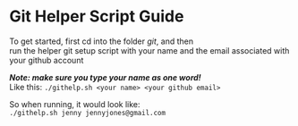 # Git Helper Script Guide

To get started, first cd into the folder *git*, and then \
run the helper git setup script with your name and the email associated with your github account

***Note: make sure you type your name as one word!*** \
Like this:
```./githelp.sh <your name> <your github email>```

So when running, it would look like: \
```./githelp.sh jenny jennyjones@gmail.com```
